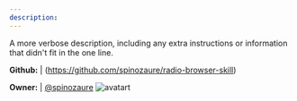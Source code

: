 ```yaml
---
description: 
---
```

A more verbose description, including any extra instructions or
information that didn't fit in the one line.

**Github:** | (https://github.com/spinozaure/radio-browser-skill)

**Owner:** | [@spinozaure](https://github.com/spinozaure) ![avatart](https://avatars0.githubusercontent.com/u/3854698?v=4)

